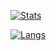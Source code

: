 [![Stats](https://github-readme-stats.vercel.app/api?username=cocona15531&count_private=true&show_icons=true)](https://github.com/cocona15531)

[![Langs](https://github-readme-stats.vercel.app/api/top-langs/?username=cocona15531&layout=compact)](https://github.com/cocona15531)


<!---
cocona15531/cocona15531 is a ✨ special ✨ repository because its `README.md` (this file) appears on your GitHub profile.
You can click the Preview link to take a look at your changes.
--->
